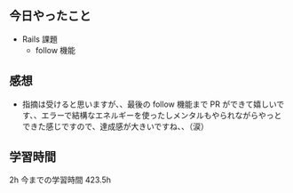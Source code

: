 ## 今日やったこと

- Rails 課題
  - follow 機能

## 感想

- 指摘は受けると思いますが、、最後の follow 機能まで PR ができて嬉しいです、、エラーで結構なエネルギーを使ったしメンタルもやられながらやっとできた感じですので、達成感が大きいですね、、（涙）

## 学習時間

2h
今までの学習時間 423.5h
